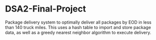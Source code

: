 # DSA2-Final-Project

Package delivery system to optimally deliver all packages by EOD in less than 140 truck miles. This uses a hash table to import and store package data, as well as a greedy nearest neighbor algorithm to execute delivery.
